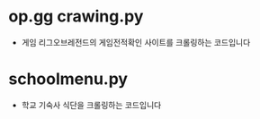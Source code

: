 # op.gg crawing.py

- 게임 리그오브레전드의 게임전적확인 사이트를 크롤링하는 코드입니다


# schoolmenu.py

- 학교 기숙사 식단을 크롤링하는 코드입니다
